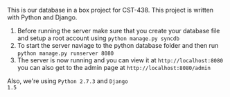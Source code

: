 This is our database in a box project for CST-438.  This project is written with Python and Django.

<ol>
<li>Before running the server make sure that you create your database file and setup a root account using <code>python manage.py syncdb</code>
<li>To start the server naviage to the python database folder and then run <code>python manage.py runserver 8080</code></li>
<li>The server is now running and you can view it at <code>http://localhost:8080</code> you can also get to the admin page at <code>http://localhost:8080/admin</code></li>
</ol>

Also, we're using <code>Python 2.7.3</code> and <code>Django 1.5</code>
